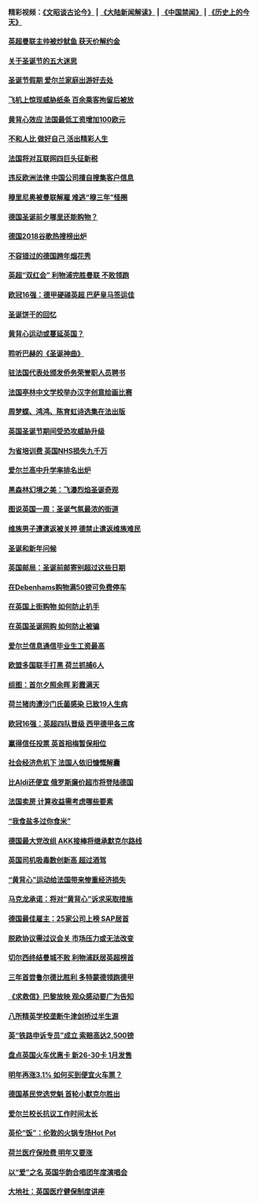 #### 精彩视频：[《文昭谈古论今》](https://github.com/gfw-breaker/wenzhao/blob/master/README.md?t=12202131) | [《大陆新闻解读》](https://github.com/gfw-breaker/ntdtv-comedy/blob/master/README.md?t=12202131) | [《中国禁闻》](https://github.com/gfw-breaker/ntdtv-news/blob/master/README.md?t=12202131) | [《历史上的今天》](https://github.com/gfw-breaker/today-in-history/blob/master/README.md?t=12202131) 

#### [英超曼联主帅被炒鱿鱼 获天价解约金](../pages/nsc974/n10922656.md?t=12202131) 

#### [关于圣诞节的五大迷思](../pages/nsc974/n10919864.md?t=12202131) 

#### [圣诞节假期 爱尔兰家庭出游好去处](../pages/nsc974/n10919966.md?t=12202131) 

#### [飞机上惊现威胁纸条 百余乘客拘留后被放](../pages/nsc974/n10920081.md?t=12202131) 

#### [黄背心效应 法国最低工资增加100欧元](../pages/nsc974/n10919737.md?t=12202131) 

#### [不和人比 做好自己 活出精彩人生](../pages/nsc974/n10920053.md?t=12202131) 

#### [法国将对互联网四巨头征新税](../pages/nsc974/n10919837.md?t=12202131) 

#### [违反欧洲法律 中国公司擅自搜集客户信息](../pages/nsc974/n10918199.md?t=12202131) 

#### [穆里尼奥被曼联解雇 难逃“穆三年”怪圈](../pages/nsc974/n10919101.md?t=12202131) 

#### [德国圣诞前夕哪里还能购物？](../pages/nsc974/n10918186.md?t=12202131) 

#### [德国2018谷歌热搜榜出炉](../pages/nsc974/n10918077.md?t=12202131) 

#### [不容错过的德国跨年烟花秀](../pages/nsc974/n10917989.md?t=12202131) 

#### [英超“双红会” 利物浦完胜曼联 不败领跑](../pages/nsc974/n10917557.md?t=12202131) 

#### [欧冠16强：德甲硬碰英超 巴萨皇马签运佳](../pages/nsc974/n10917207.md?t=12202131) 

#### [圣诞饼干的回忆](../pages/nsc974/n10916160.md?t=12202131) 

#### [黄背心运动或蔓延英国？](../pages/nsc974/n10915769.md?t=12202131) 

#### [聆听巴赫的《圣诞神曲》](../pages/nsc974/n10910868.md?t=12202131) 

#### [驻法国代表处颁发侨务荣誉职人员聘书](../pages/nsc974/n10912829.md?t=12202131) 

#### [法国亭林中文学校举办汉字创意绘画比赛](../pages/nsc974/n10912809.md?t=12202131) 

#### [周梦蝶、鸿鸿、陈育虹诗选集在法出版](../pages/nsc974/n10912778.md?t=12202131) 

#### [英国圣诞节期间受恐攻威胁升级](../pages/nsc974/n10911486.md?t=12202131) 

#### [为省培训费  英国NHS损失九千万](../pages/nsc974/n10911478.md?t=12202131) 

#### [爱尔兰高中升学率排名出炉](../pages/nsc974/n10910761.md?t=12202131) 

#### [黑森林幻境之美：飞瀑烈焰圣诞奇观](../pages/nsc974/n10909442.md?t=12202131) 

#### [图说英国一周：圣诞气氛最浓的街道](../pages/nsc974/n10909173.md?t=12202131) 

#### [维族男子遭遣返被关押 德禁止遣返维族难民](../pages/nsc974/n10908943.md?t=12202131) 

#### [圣诞和新年问候](../pages/nsc974/n10909160.md?t=12202131) 

#### [英国邮局：圣诞前邮寄别超过这些日期](../pages/nsc974/n10909151.md?t=12202131) 

#### [在Debenhams购物满50镑可免费停车](../pages/nsc974/n10909136.md?t=12202131) 

#### [在英国上街购物 如何防止扒手](../pages/nsc974/n10909106.md?t=12202131) 

#### [在英国圣诞网购 如何防止被骗](../pages/nsc974/n10909085.md?t=12202131) 

#### [爱尔兰信息通信毕业生工资最高](../pages/nsc974/n10908531.md?t=12202131) 

#### [欧盟多国联手打黑 荷兰抓捕6人](../pages/nsc974/n10908389.md?t=12202131) 

#### [组图：首尔夕照余晖 彩霞满天](../pages/nsc974/n10908293.md?t=12202131) 

#### [荷兰猪肉遭沙门氏菌感染 已致19人生病](../pages/nsc974/n10908299.md?t=12202131) 

#### [欧冠16强：英超四队晋级 西甲德甲各三席](../pages/nsc974/n10907296.md?t=12202131) 

#### [赢得信任投票 英首相梅暂保相位](../pages/nsc974/n10907229.md?t=12202131) 

#### [社会经济危机下 法国人依旧慷慨解囊](../pages/nsc974/n10906090.md?t=12202131) 

#### [比Aldi还便宜 俄罗斯廉价超市将登陆德国](../pages/nsc974/n10905994.md?t=12202131) 

#### [法国卖房 计算收益需考虑哪些要素](../pages/nsc974/n10906125.md?t=12202131) 

#### [“我食盐多过你食米”](../pages/nsc974/n10905976.md?t=12202131) 

#### [德国最大党改组 AKK接棒将继承默克尔路线](../pages/nsc974/n10904680.md?t=12202131) 

#### [英国司机吸毒数创新高 超过酒驾](../pages/nsc974/n10904490.md?t=12202131) 

#### [“黄背心”运动给法国带来惨重经济损失](../pages/nsc974/n10904100.md?t=12202131) 

#### [马克龙承诺：将对“黄背心”诉求采取措施](../pages/nsc974/n10904057.md?t=12202131) 

#### [德国最佳雇主：25家公司上榜 SAP居首](../pages/nsc974/n10903789.md?t=12202131) 

#### [脱欧协议需过议会关 市场压力或无法改变](../pages/nsc974/n10901979.md?t=12202131) 

#### [切尔西终结曼城不败 利物浦跃居英超榜首](../pages/nsc974/n10900582.md?t=12202131) 

#### [三年首尝鲁尔德比胜利 多特蒙德领跑德甲](../pages/nsc974/n10900592.md?t=12202131) 

#### [《求救信》巴黎放映 观众感动要广为告知](../pages/nsc974/n10900019.md?t=12202131) 

#### [八所精英学校垄断牛津剑桥过半生源](../pages/nsc974/n10899861.md?t=12202131) 

#### [英“铁路申诉专员”成立 索赔高达2,500镑](../pages/nsc974/n10899001.md?t=12202131) 

#### [盘点英国火车优惠卡 新26-30卡 1月发售](../pages/nsc974/n10898992.md?t=12202131) 

#### [明年再涨3.1%   如何买到便宜火车票？](../pages/nsc974/n10898985.md?t=12202131) 

#### [德国基民党选党魁 首轮小默克尔胜出](../pages/nsc974/n10897678.md?t=12202131) 

#### [爱尔兰校长抗议工作时间太长](../pages/nsc974/n10897164.md?t=12202131) 

#### [英伦“饭”：伦敦的火锅专场Hot Pot](../pages/nsc974/n10897146.md?t=12202131) 

#### [荷兰医疗保险费 明年又要涨](../pages/nsc974/n10897113.md?t=12202131) 

#### [以“爱”之名 英国华韵合唱团年度演唱会](../pages/nsc974/n10897132.md?t=12202131) 

#### [大地社：英国医疗健保制度讲座](../pages/nsc974/n10897109.md?t=12202131) 

